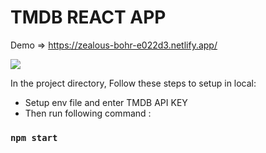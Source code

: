 # TMDB REACT APP
Demo => https://zealous-bohr-e022d3.netlify.app/

<img src="React-TMDBApp.png" />

In the project directory, Follow these steps to setup in local:

* Setup env file and enter TMDB API KEY
* Then run following command : 

### `npm start`
